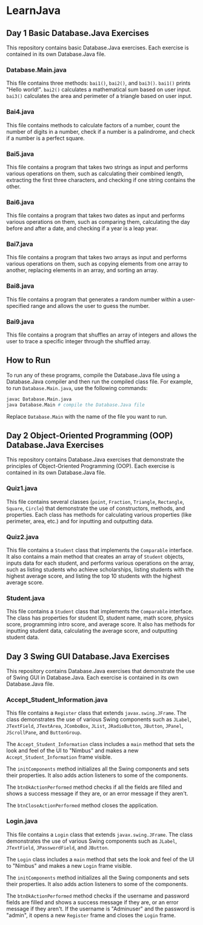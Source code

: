 # LearnJava

## Day 1 Basic Database.Java Exercises

This repository contains basic Database.Java exercises. Each exercise is contained in its own Database.Java file.

### Database.Main.java

This file contains three methods: `bai1()`, `bai2()`, and `bai3()`. `bai1()` prints "Hello world!". `bai2()` calculates a mathematical sum based on user input. `bai3()` calculates the area and perimeter of a triangle based on user input.

### Bai4.java

This file contains methods to calculate factors of a number, count the number of digits in a number, check if a number is a palindrome, and check if a number is a perfect square.

### Bai5.java

This file contains a program that takes two strings as input and performs various operations on them, such as calculating their combined length, extracting the first three characters, and checking if one string contains the other.

### Bai6.java

This file contains a program that takes two dates as input and performs various operations on them, such as comparing them, calculating the day before and after a date, and checking if a year is a leap year.

### Bai7.java

This file contains a program that takes two arrays as input and performs various operations on them, such as copying elements from one array to another, replacing elements in an array, and sorting an array.

### Bai8.java

This file contains a program that generates a random number within a user-specified range and allows the user to guess the number.

### Bai9.java

This file contains a program that shuffles an array of integers and allows the user to trace a specific integer through the shuffled array.

## How to Run

To run any of these programs, compile the Database.Java file using a Database.Java compiler and then run the compiled class file. For example, to run `Database.Main.java`, use the following commands:

```bash
javac Database.Main.java
java Database.Main # compile the Database.Java file
```

Replace `Database.Main` with the name of the file you want to run.


## Day 2 Object-Oriented Programming (OOP) Database.Java Exercises

This repository contains Database.Java exercises that demonstrate the principles of Object-Oriented Programming (OOP). Each exercise is contained in its own Database.Java file.

### Quiz1.java

This file contains several classes (`point`, `Fraction`, `Triangle`, `Rectangle`, `Square`, `Circle`) that demonstrate the use of constructors, methods, and properties. Each class has methods for calculating various properties (like perimeter, area, etc.) and for inputting and outputting data.

### Quiz2.java

This file contains a `Student` class that implements the `Comparable` interface. It also contains a main method that creates an array of `Student` objects, inputs data for each student, and performs various operations on the array, such as listing students who achieve scholarships, listing students with the highest average score, and listing the top 10 students with the highest average score.

### Student.java

This file contains a `Student` class that implements the `Comparable` interface. The class has properties for student ID, student name, math score, physics score, programming intro score, and average score. It also has methods for inputting student data, calculating the average score, and outputting student data.



## Day 3 Swing GUI Database.Java Exercises

This repository contains Database.Java exercises that demonstrate the use of Swing GUI in Database.Java. Each exercise is contained in its own Database.Java file.

### Accept_Student_Information.java

This file contains a `Register` class that extends `javax.swing.JFrame`. The class demonstrates the use of various Swing components such as `JLabel`, `JTextField`, `JTextArea`, `JComboBox`, `JList`, `JRadioButton`, `JButton`, `JPanel`, `JScrollPane`, and `ButtonGroup`.

The `Accept_Student_Information` class includes a `main` method that sets the look and feel of the UI to "Nimbus" and makes a new `Accept_Student_Information` frame visible.

The `initComponents` method initializes all the Swing components and sets their properties. It also adds action listeners to some of the components.

The `btnOkActionPerformed` method checks if all the fields are filled and shows a success message if they are, or an error message if they aren't.

The `btnCloseActionPerformed` method closes the application.

### Login.java

This file contains a `Login` class that extends `javax.swing.JFrame`. The class demonstrates the use of various Swing components such as `JLabel`, `JTextField`, `JPasswordField`, and `JButton`.

The `Login` class includes a `main` method that sets the look and feel of the UI to "Nimbus" and makes a new `Login` frame visible.

The `initComponents` method initializes all the Swing components and sets their properties. It also adds action listeners to some of the components.

The `btnOkActionPerformed` method checks if the username and password fields are filled and shows a success message if they are, or an error message if they aren't. If the username is "Adminuser" and the password is "admin", it opens a new `Register` frame and closes the `Login` frame.

